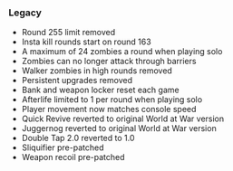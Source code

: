 ### Legacy

* Round 255 limit removed
* Insta kill rounds start on round 163
* A maximum of 24 zombies a round when playing solo
* Zombies can no longer attack through barriers
* Walker zombies in high rounds removed
* Persistent upgrades removed
* Bank and weapon locker reset each game
* Afterlife limited to 1 per round when playing solo
* Player movement now matches console speed
* Quick Revive reverted to original World at War version
* Juggernog reverted to original World at War version
* Double Tap 2.0 reverted to 1.0
* Sliquifier pre-patched
* Weapon recoil pre-patched
